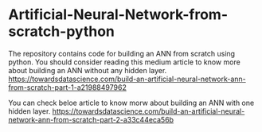 # Artificial-Neural-Network-from-scratch-python

The repository contains code for building an ANN from scratch using python.
You should consider reading this medium article to know more about building an ANN without any hidden layer.
https://towardsdatascience.com/build-an-artificial-neural-network-ann-from-scratch-part-1-a21988497962


You can check beloe article to know morw about building an ANN with one hidden layer.
https://towardsdatascience.com/build-an-artificial-neural-network-ann-from-scratch-part-2-a33c44eca56b

